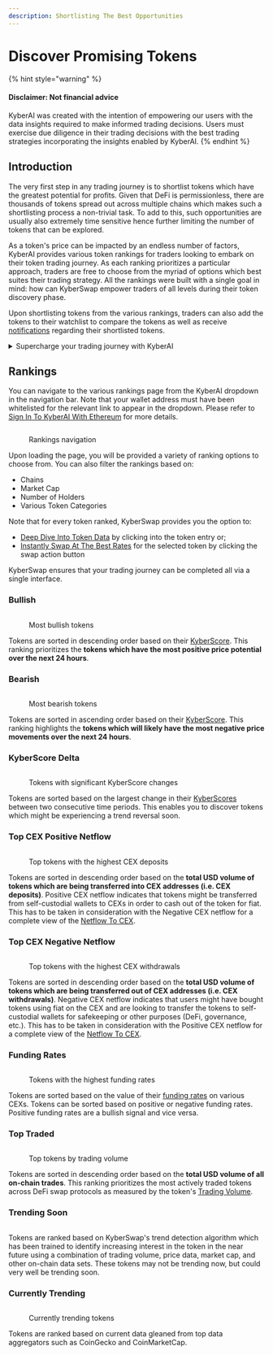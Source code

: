 ```yaml
---
description: Shortlisting The Best Opportunities
---
```


# Discover Promising Tokens

{% hint style="warning" %}
#### Disclaimer: Not financial advice

KyberAI was created with the intention of empowering our users with the data insights required to make informed trading decisions. Users must exercise due diligence in their trading decisions with the best trading strategies incorporating the insights enabled by KyberAI.
{% endhint %}

## Introduction

The very first step in any trading journey is to shortlist tokens which have the greatest potential for profits. Given that DeFi is permissionless, there are thousands of tokens spread out across multiple chains which makes such a shortlisting process a non-trivial task. To add to this, such opportunities are usually also extremely time sensitive hence further limiting the number of tokens that can be explored.

As a token's price can be impacted by an endless number of factors, KyberAI provides various token rankings for traders looking to embark on their token trading journey. As each ranking prioritizes a particular approach, traders are free to choose from the myriad of options which best suites their trading strategy. All the rankings were built with a single goal in mind: how can KyberSwap empower traders of all levels during their token discovery phase.

Upon shortlisting tokens from the various rankings, traders can also add the tokens to their watchlist to compare the tokens as well as receive [notifications](../../kyberswap-interface/notifications/) regarding their shortlisted tokens.

<details>

<summary>Supercharge your trading journey with KyberAI</summary>

1. [Sign In To KyberAI With Ethereum ](sign-in-to-kyberai-with-ethereum.md)
2. **Discover Promising Tokens <-**
3. [Deep Dive Into Token Data](deep-dive-into-token-data.md)
4. [Add Tokens To Watchlist](add-tokens-to-watchlist.md)
5. [Get Notified On Your Favourite Tokens](get-notifications-for-your-favourite-tokens.md)
6. Buy Or Sell Tokens
   * [Instantly Swap At The Best Rates](broken-reference)
   * [Swap At Your Preferred Rates](../../kyberswap-interface/user-guides/trade-at-your-preferred-rates.md)

</details>

## Rankings

You can navigate to the various rankings page from the KyberAI dropdown in the navigation bar. Note that your wallet address must have been whitelisted for the relevant link to appear in the dropdown. Please refer to [Sign In To KyberAI With Ethereum](sign-in-to-kyberai-with-ethereum.md) for more details.

<figure><img src="../../../.gitbook/assets/KyberAI_Overview.png" alt=""><figcaption><p>Rankings navigation</p></figcaption></figure>

Upon loading the page, you will be provided a variety of ranking options to choose from. You can also filter the rankings based on:

* Chains
* Market Cap
* Number of Holders
* Various Token Categories

Note that for every token ranked, KyberSwap provides you the option to:

* [Deep Dive Into Token Data](deep-dive-into-token-data.md) by clicking into the token entry or;&#x20;
* [Instantly Swap At The Best Rates](broken-reference) for the selected token by clicking the swap action button

KyberSwap ensures that your trading journey can be completed all via a single interface.

### Bullish

<figure><img src="../../../.gitbook/assets/KyberAI_Rankings_Bullish (1).png" alt=""><figcaption><p>Most bullish tokens</p></figcaption></figure>

Tokens are sorted in descending order based on their [KyberScore](../kyberscore.md). This ranking prioritizes the **tokens which have the most positive price potential over the next 24 hours**.

### Bearish

<figure><img src="../../../.gitbook/assets/KyberAI_Rankings_Bearish.png" alt=""><figcaption><p>Most bearish tokens</p></figcaption></figure>

Tokens are sorted in ascending order based on their [KyberScore](../kyberscore.md). This ranking highlights the **tokens which will likely have the most negative price movements over the next 24 hours**.

### KyberScore Delta

<figure><img src="../../../.gitbook/assets/KyberAI_Rankings_Delta.png" alt=""><figcaption><p>Tokens with significant KyberScore changes</p></figcaption></figure>

Tokens are sorted based on the largest change in their [KyberScores](../kyberscore.md) between two consecutive time periods. This enables you to discover tokens which might be experiencing a trend reversal soon.

### Top CEX Positive Netflow

<figure><img src="../../../.gitbook/assets/KyberAI_Rankings_CexPositive.png" alt=""><figcaption><p>Top tokens with the highest CEX deposits</p></figcaption></figure>

Tokens are sorted in descending order based on the **total USD volume of tokens which are being transferred into CEX addresses (i.e. CEX deposits)**. Positive CEX netflow indicates that tokens might be transferred from self-custodial wallets to CEXs in order to cash out of the token for fiat. This has to be taken in consideration with the Negative CEX netflow for a complete view of the [Netflow To CEX](../on-chain-indicators/netflow-to-cex.md).

### Top CEX Negative Netflow

<figure><img src="../../../.gitbook/assets/KyberAI_Rankings_CexNegative.png" alt=""><figcaption><p>Top tokens with the highest CEX withdrawals</p></figcaption></figure>

Tokens are sorted in descending order based on the **total USD volume of tokens which are being transferred out of CEX addresses (i.e. CEX withdrawals)**. Negative CEX netflow indicates that users might have bought tokens using fiat on the CEX and are looking to transfer the tokens to self-custodial wallets for safekeeping or other purposes (DeFi, governance, etc.). This has to be taken in consideration with the Positive CEX netflow for a complete view of the [Netflow To CEX](../on-chain-indicators/netflow-to-cex.md).

### Funding Rates

<figure><img src="../../../.gitbook/assets/KyberAI_Rankings_FundingRate.png" alt=""><figcaption><p>Tokens with the highest funding rates</p></figcaption></figure>

Tokens are sorted based on the value of their [funding rates](../technical-indicators/funding-rate-on-cex.md) on various CEXs. Tokens can be sorted based on positive or negative funding rates. Positive funding rates are a bullish signal and vice versa.

### Top Traded

<figure><img src="../../../.gitbook/assets/KyberAI_Rankings_TopTraded.png" alt=""><figcaption><p>Top tokens by trading volume</p></figcaption></figure>

Tokens are sorted in descending order based on the **total USD volume of all on-chain trades**. This ranking prioritizes the most actively traded tokens across DeFi swap protocols as measured by the token's [Trading Volume](../on-chain-indicators/trading-volume.md).

### Trending Soon

<figure><img src="../../../.gitbook/assets/KyberAI_Rankings_TrendingSoon.png" alt=""><figcaption></figcaption></figure>

Tokens are ranked based on KyberSwap's trend detection algorithm which has been trained to identify increasing interest in the token in the near future using a combination of trading volume, price data, market cap, and other on-chain data sets. These tokens may not be trending now, but could very well be trending soon.

### Currently Trending

<figure><img src="../../../.gitbook/assets/KyberAI_UserGuide_Ranking_CurrentlyTrending.png" alt=""><figcaption><p>Currently trending tokens</p></figcaption></figure>

Tokens are ranked based on current data gleaned from top data aggregators such as CoinGecko and CoinMarketCap.
